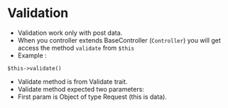 # Validation 
- Validation work only with post data.
- When you controller extends BaseController (`Controller`) you will get access the method `validate`
from `$this`
- Example : <br>
<pre>
<code>$this->validate()</code>
</pre>
- Validate method is from Validate trait.
- Validate method expected two parameters:
 - First param is Object of type Request (this is data).